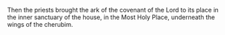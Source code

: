 Then the priests brought the ark of the covenant of the Lord to its place in the inner sanctuary of the house, in the Most Holy Place, underneath the wings of the cherubim.
